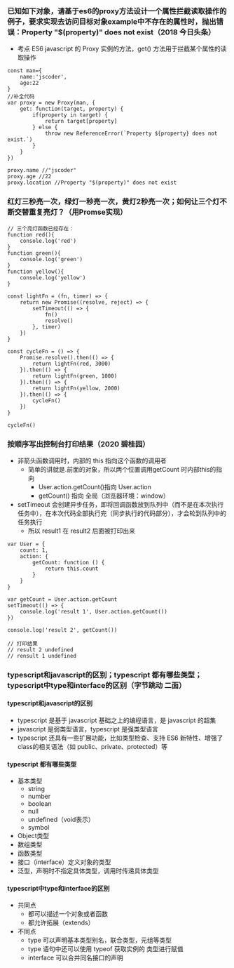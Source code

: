 ### 已知如下对象，请基于es6的proxy方法设计一个属性拦截读取操作的例子，要求实现去访问目标对象example中不存在的属性时，抛出错误：Property "$(property)" does not exist（2018 今日头条）
- 考点 ES6 javascript 的 Proxy 实例的方法，get() 方法用于拦截某个属性的读取操作
```
const man={
    name:'jscoder',
    age:22
}
//补全代码
var proxy = new Proxy(man, {
    get: function(target, property) {
        if(property in target) {
            return target[property]
        } else {
            throw new ReferenceError(`Property ${property} does not exist.`)
        }
    }
})

proxy.name //"jscoder"
proxy.age //22
proxy.location //Property "$(property)" does not exist
```

### 红灯三秒亮一次，绿灯一秒亮一次，黄灯2秒亮一次；如何让三个灯不断交替重复亮灯？（用Promse实现）
```
// 三个亮灯函数已经存在：
function red(){
    console.log('red')
}
function green(){
    console.log('green')
}
function yellow(){
    console.log('yellow')
}

const lightFn = (fn, timer) => {
    return new Promise((resolve, reject) => {
        setTimeout(() => {
            fn()
            resolve()
        }, timer)
    })
}

const cycleFn = () => {
    Promise.resolve().then(() => {
        return lightFn(red, 3000)
    }).then(() => {
        return lightFn(green, 1000)
    }).then(() => {
        return lightFn(yellow, 2000)
    }).then(() => {
        cycleFn()
    })
}

cycleFn()

```

### 按顺序写出控制台打印结果（2020 碧桂园）
- 非箭头函数调用时，内部的 this 指向这个函数的调用者
    - 简单的讲就是.前面的对象，所以两个位置调用getCount 时内部this的指向
        - User.action.getCount()指向 User.action
        - getCount() 指向 全局（浏览器环境：window）
- setTimeout 会创建异步任务，即将回调函数放到队列中（而不是在本次执行任务中），在本次代码全部执行完（同步执行的代码部分），才会轮到队列中的任务执行
    - 所以 result1 在 result2 后面被打印出来
```
var User = {
    count: 1,
    action: {
        getCount: function () {
            return this.count
        }
    }
}

var getCount = User.action.getCount
setTimeout(() => {
    console.log('result 1', User.action.getCount())
})

console.log('result 2', getCount())

// 打印结果
// result 2 undefined
// rensult 1 undefined
```

### typescript和javascript的区别；typescript 都有哪些类型；typescript中type和interface的区别（字节跳动 二面）
#### typescript和javascript的区别
- typescript 是基于 javascript 基础之上的编程语言，是 javascript 的超集
- javascript 是弱类型语言，typescript 是强类型语言
- typescript 还具有一些扩展功能，比如类型检查、支持 ES6 新特性、增强了class的相关语法（如 public、private、protected）等

#### typescript 都有哪些类型
- 基本类型
    - string
    - number
    - boolean
    - null
    - undefined（void表示）
    - symbol
- Object类型
- 数组类型
- 函数类型
- 接口（interface）定义对象的类型
- 泛型，声明时不指定具体类型，调用时传递具体类型

#### typescript中type和interface的区别
- 共同点
    - 都可以描述一个对象或者函数
    - 都允许拓展（extends）
- 不同点
    - type 可以声明基本类型别名，联合类型，元组等类型
    - type 语句中还可以使用 typeof 获取实例的 类型进行赋值
    - interface 可以合并同名接口的声明